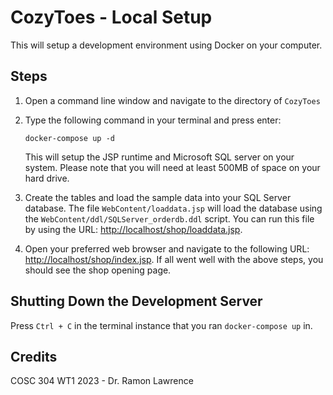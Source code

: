 # CozyToes - Local Setup

This will setup a development environment using Docker on your computer.

## Steps

1. Open a command line window and navigate to the directory of `CozyToes`

2. Type the following command in your terminal and press enter:

    ```
    docker-compose up -d
    ```

    This will setup the JSP runtime and Microsoft SQL server on your system. Please note that you will need at least 500MB of space on your hard drive.

3. Create the tables and load the sample data into your SQL Server database.  The file `WebContent/loaddata.jsp` will load the database using the `WebContent/ddl/SQLServer_orderdb.ddl` script. You can run this file by using the URL: [http://localhost/shop/loaddata.jsp](http://localhost/shop/loaddata.jsp).

4. Open your preferred web browser and navigate to the following URL: [http://localhost/shop/index.jsp](http://localhost/shop/index.jsp). If all went well with the above steps, you should see the shop opening page.

## Shutting Down the Development Server

Press `Ctrl + C` in the terminal instance that you ran `docker-compose up` in.

## Credits
COSC 304 WT1 2023 - Dr. Ramon Lawrence